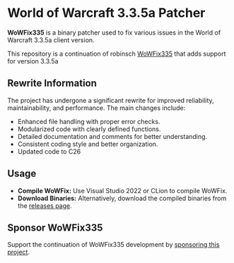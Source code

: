 # World of Warcraft 3.3.5a Patcher


**WoWFix335** is a binary patcher used to fix various issues in the World of Warcraft 3.3.5a client version.

This repository is a continuation of robinsch [WoWFix335](https://github.com/robinsch/WoWFix335) that adds support for version 3.3.5a

## Rewrite Information

The project has undergone a significant rewrite for improved reliability, maintainability, and performance. The main changes include:

- Enhanced file handling with proper error checks.
- Modularized code with clearly defined functions.
- Detailed documentation and comments for better understanding.
- Consistent coding style and better organization.
- Updated code to C26

## Usage

- **Compile WoWFix:** Use Visual Studio 2022 or CLion to compile WoWFix.
- **Download Binaries:** Alternatively, download the compiled binaries from the [releases page](https://github.com/xerrion/WoWFix335/releases).

## Sponsor WoWFix335

Support the continuation of WoWFix335 development by [sponsoring this project](https://github.com/sponsors/robinsch).